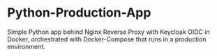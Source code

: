# Python-Production-App
Simple Python app behind Nginx Reverse Proxy with Keycloak OIDC in Docker, orchestrated with Docker-Compose that runs in a production environment.
